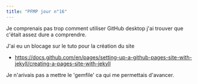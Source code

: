```yaml
---
title: "PFMP jour n°16"
---
```


Je comprenais pas trop comment utiliser GitHub desktop j'ai trouver que c'était assez dure a comprendre.

J'ai eu un blocage sur le tuto pour la création du site
 - https://docs.github.com/en/pages/setting-up-a-github-pages-site-with-jekyll/creating-a-pages-site-with-jekyll

Je n'arivais pas a mettre le 'gemfile' ca qui me permettais d'avancer.
 